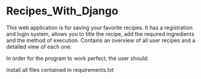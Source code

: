 # Recipes_With_Django

This web application is for saving your favorite recipes. It has a registration and login system, allows you to title the recipe, add the required ingredients and the method of execution. Contains an overview of all user recipes and a detailed view of each one.

In order for the program to work perfect, the user should:

install all files contained in requirements.txt
